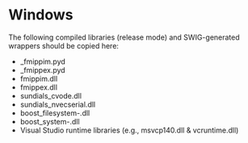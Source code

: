 Windows
=======

The following compiled libraries (release mode) and SWIG-generated wrappers should be copied here:

- _fmippim.pyd
- _fmippex.pyd
- fmippim.dll
- fmippex.dll
- sundials_cvode.dll
- sundials_nvecserial.dll
- boost_filesystem-<version>.dll
- boost_system-<version>.dll
- Visual Studio runtime libraries (e.g., msvcp140.dll & vcruntime.dll)
